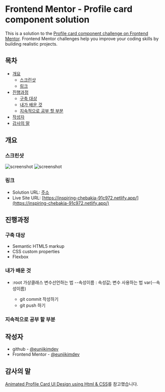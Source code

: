 # Frontend Mentor - Profile card component solution

This is a solution to the [Profile card component challenge on Frontend Mentor](https://www.frontendmentor.io/challenges/profile-card-component-cfArpWshJ). Frontend Mentor challenges help you improve your coding skills by building realistic projects.

## 목차

- [개요](#개요)
  - [스크린샷](#스크린샷)
  - [링크](#링크)
- [진행과정](#진행과정)
  - [구축 대상](#구축-대상)
  - [내가 배운 것](#내가-배운-것)
  - [지속적으로 공부 할 부분](#지속적으로-공부-할-부분)
- [작성자](#작성자)
- [감사의 말](#감사의-말)

## 개요

### 스크린샷

![screenshot](https://user-images.githubusercontent.com/107173877/232821360-f834184f-6919-4f42-b3de-68bd16057662.png)
![screenshot](https://user-images.githubusercontent.com/107173877/232821724-37360aa1-b315-4282-b26b-c15f87541987.png)

### 링크

- Solution URL: [주소]()
- Live Site URL: [https://inspiring-chebakia-91c972.netlify.app/](https://inspiring-chebakia-91c972.netlify.app/)

## 진행과정

### 구축 대상

- Semantic HTML5 markup
- CSS custom properties
- Flexbox

### 내가 배운 것

- :root 가상클래스
  변수선언하는 법
  --속성이름 : 속성값;
  변수 사용하는 법
  var(--속성이름)

  - git commit 작성하기
  - git push 하기

### 지속적으로 공부 할 부분

## 작성자

- github - [@eunjikimdev](https://github.com/eunjikimdev)
- Frontend Mentor - [@eunjikimdev](https://www.frontendmentor.io/profile/eunjikimdev)

## 감사의 말

[Animated Profile Card UI Design using Html & CSS](https://www.youtube.com/watch?v=daAVTmsMXeI)를 참고했습니다.
